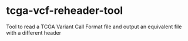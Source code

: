 # tcga-vcf-reheader-tool
Tool to read a TCGA Variant Call Format file and output an equivalent file with a different header
